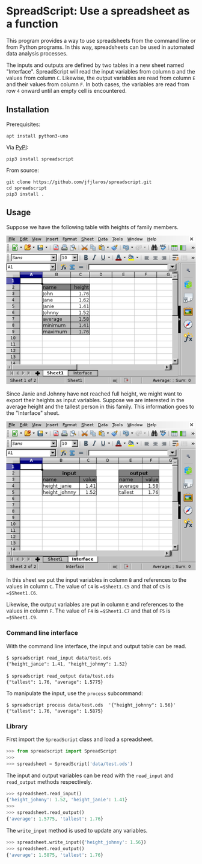 # SpreadScript: Use a spreadsheet as a function
This program provides a way to use spreadsheets from the command line or from
Python programs. In this way, spreadsheets can be used in automated data
analysis processes.

The inputs and outputs are defined by two tables in a new sheet named
"Interface". SpreadScript will read the input variables from column `B` and the
values from column `C`. Likewise, the output variables are read from column `E`
and their values from column `F`. In both cases, the variables are read from
row `4` onward until an empty cell is encountered.


## Installation
Prerequisites:

    apt install python3-uno

Via [PyPI](https://pypi.python.org/pypi/spreadscript):

    pip3 install spreadscript

From source:

    git clone https://github.com/jfjlaros/spreadscript.git
    cd spreadscript
    pip3 install .


## Usage
Suppose we have the following table with heights of family members.

![Example table.](data/example_table.png)

Since Janie and Johnny have not reached full height, we might want to export
their heights as input variables. Suppose we are interested in the average
height and the tallest person in this family. This information goes to the
"Interface" sheet.

![Example interface.](data/example_interface.png)

In this sheet we put the input variables in column `B` and references to the
values in column `C`. The value of `C4` is `=$Sheet1.C5` and that of `C5` is
`=$Sheet1.C6`.

Likewise, the output variables are put in column `E` and references to the
values in column `F`. The value of `F4` is `=$Sheet1.C7` and that of `F5` is
`=$Sheet1.C9`.

### Command line interface
With the command line interface, the input and output table can be read.

    $ spreadscript read_input data/test.ods
    {"height_janie": 1.41, "height_johnny": 1.52}

    $ spreadscript read_output data/test.ods
    {"tallest": 1.76, "average": 1.5775}

To manipulate the input, use the `process` subcommand:

    $ spreadscript process data/test.ods  '{"height_johnny": 1.56}'
    {"tallest": 1.76, "average": 1.5875}


### Library
First import the `SpreadScript` class and load a spreadsheet.

```python
>>> from spreadscript import SpreadScript
>>> 
>>> spreadsheet = SpreadScript('data/test.ods')
```

The input and output variables can be read with the `read_input` and
`read_output` methods respectively.

```python
>>> spreadsheet.read_input()
{'height_johnny': 1.52, 'height_janie': 1.41}
>>> 
>>> spreadsheet.read_output()
{'average': 1.5775, 'tallest': 1.76}
```

The `write_input` method is used to update any variables. 

```python
>>> spreadsheet.write_input({'height_johnny': 1.56})
>>> spreadsheet.read_output()
{'average': 1.5875, 'tallest': 1.76}
```
